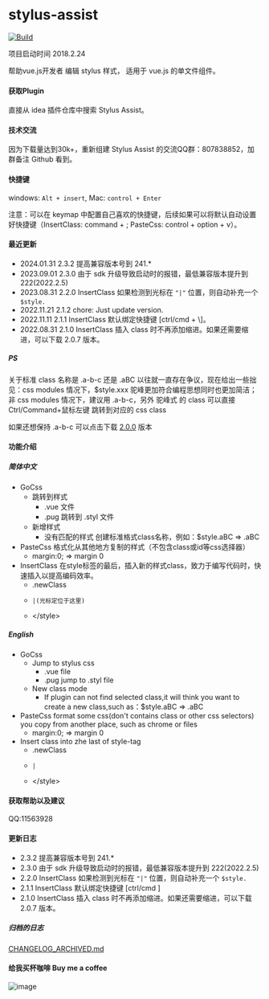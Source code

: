 # stylus-assist
[![Build](https://github.com/gucovip/stylus-assist/workflows/Build/badge.svg)](https://github.com/gucovip/stylus-assist/actions/workflows/build.yaml)


项目启动时间 2018.2.24
<!-- Plugin description -->
帮助vue.js开发者 编辑 stylus 样式， 适用于 vue.js 的单文件组件。
<!-- Plugin description end -->

#### 获取Plugin
直接从 idea 插件仓库中搜索 Stylus Assist。

#### 技术交流
因为下载量达到30k+，重新组建 Stylus Assist 的交流QQ群：807838852，加群备注 Github 看到。

#### 快捷键
windows: `Alt + insert`, Mac: `control + Enter`

注意：可以在 keymap 中配置自己喜欢的快捷键，后续如果可以将默认自动设置好快捷键（InsertClass: command + \; PasteCss: control + option + v）。

#### 最近更新
* 2024.01.31  2.3.2 提高兼容版本号到 241.*
* 2023.09.01  2.3.0 由于 sdk 升级导致启动时的报错，最低兼容版本提升到 222(2022.2.5)
* 2023.08.31  2.2.0 InsertClass 如果检测到光标在 `"|"` 位置，则自动补充一个 `$style.`
* 2022.11.21  2.1.2 chore: Just update version.
* 2022.11.11  2.1.1 InsertClass 默认绑定快捷键 \[ctrl/cmd + \\]。
* 2022.08.31  2.1.0 InsertClass 插入 class 时不再添加缩进。如果还需要缩进，可以下载 2.0.7 版本。

##### PS
关于标准 class 名称是 .a-b-c 还是 .aBC 以往就一直存在争议，现在给出一些拙见：css modules 情况下，$style.xxx 驼峰更加符合编程思想同时也更加简洁；非 css modules 情况下，建议用 .a-b-c，另外 驼峰式 的 class 可以直接Ctrl/Command+鼠标左键 跳转到对应的 css class

如果还想保持 .a-b-c 可以点击下载 [2.0.0](https://plugins.jetbrains.com/plugin/download?rel=true&updateId=131276) 版本

#### 功能介绍

##### 简体中文
* GoCss
  * 跳转到样式
    * .vue 文件
    * .pug 跳转到 .styl 文件
  * 新增样式
    * 没有匹配的样式 创建标准格式class名称，例如：$style.aBC => .aBC
* PasteCss 格式化从其他地方复制的样式（不包含class或id等css选择器）
  * margin:0;  =>  margin 0
* InsertClass 在style标签的最后，插入新的样式class，致力于编写代码时，快速插入以提高编码效率。
  * .newClass
  *     |(光标定位于这里)
  * <\/style>
  

##### English
* GoCss
  * Jump to stylus css
    * .vue file
    * .pug jump to .styl file
  * New class mode
    * If plugin can not find selected class,it will think you want to create a new class,such as：$style.aBC =&gt; .aBC
* PasteCss format some css(don't contains class or other css selectors) you copy from another place, such as chrome or files
  * margin:0;  =&gt;  margin 0
* Insert class into zhe last of style-tag
  *   .newClass
  *     |
  * <\/style>

#### 获取帮助以及建议
QQ:11563928

#### 更新日志
* 2.3.2 提高兼容版本号到 241.*
* 2.3.0 由于 sdk 升级导致启动时的报错，最低兼容版本提升到 222(2022.2.5)
* 2.2.0 InsertClass 如果检测到光标在 `"|"` 位置，则自动补充一个 `$style.`
* 2.1.1 InsertClass 默认绑定快捷键 [ctrl/cmd \]
* 2.1.0 InsertClass 插入 class 时不再添加缩进。如果还需要缩进，可以下载 2.0.7 版本。


##### 归档的日志
[CHANGELOG_ARCHIVED.md](./CHANGELOG_ARCHIVED.md)

#### 给我买杯咖啡 Buy me a coffee
![image](https://user-images.githubusercontent.com/13230237/128452500-292addd6-8bd6-42f1-aa9f-547341b0cb1e.png)

